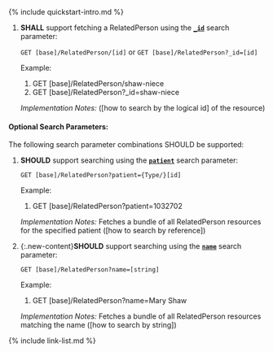 

<!-- Source = /Users/ehaas/Documents/FHIR/US-Core/input/. This file is generated by SearchParameterMakerR4.ipynb Do not edit directly. -->{% include quickstart-intro.md %}



1. **SHALL** support fetching a RelatedPerson using the **[`_id`](SearchParameter-us-core-relatedperson-id.html)** search parameter:

    `GET [base]/RelatedPerson/[id]` or `GET [base]/RelatedPerson?_id=[id]`

    Example:
    
      1. GET [base]/RelatedPerson/shaw-niece
      1. GET [base]/RelatedPerson?_id=shaw-niece

    *Implementation Notes:*  ([how to search by the logical id] of the resource)


#### Optional Search Parameters:

The following search parameter combinations SHOULD be supported:

1. **SHOULD** support searching using the **[`patient`](SearchParameter-us-core-relatedperson-patient.html)** search parameter:

     `GET [base]/RelatedPerson?patient={Type/}[id]`

    Example:
    
      1. GET [base]/RelatedPerson?patient=1032702

      *Implementation Notes:* Fetches a bundle of all RelatedPerson resources for the specified patient ([how to search by reference])

1. {:.new-content}**SHOULD** support searching using the **[`name`](SearchParameter-us-core-relatedperson-name.html)** search parameter:

     `GET [base]/RelatedPerson?name=[string]`

    Example:
    
      1. GET [base]/RelatedPerson?name=Mary Shaw

      *Implementation Notes:* Fetches a bundle of all RelatedPerson resources matching the name ([how to search by string])



{% include link-list.md %}